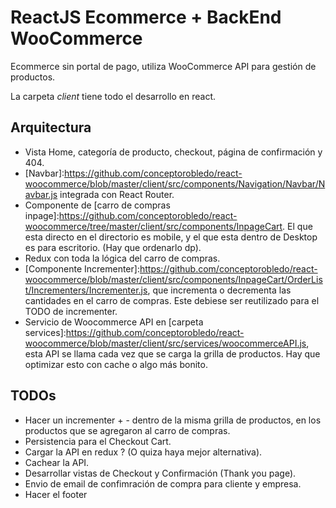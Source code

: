 # ReactJS Ecommerce + BackEnd WooCommerce
Ecommerce sin portal de pago, utiliza WooCommerce  API para gestión de productos.

La carpeta *client* tiene todo el desarrollo en react.

## Arquitectura
* Vista Home, categoría de producto, checkout, página de confirmación y 404.
* [Navbar]:https://github.com/conceptorobledo/react-woocommerce/blob/master/client/src/components/Navigation/Navbar/Navbar.js integrada con React Router.
* Componente de [carro de compras inpage]:https://github.com/conceptorobledo/react-woocommerce/tree/master/client/src/components/InpageCart. El que esta directo en el directorio es mobile, y el que esta dentro de Desktop es para escritorio. (Hay que ordenarlo dp).
* Redux con toda la lógica del carro de compras.
* [Componente Incrementer]:https://github.com/conceptorobledo/react-woocommerce/blob/master/client/src/components/InpageCart/OrderList/Incrementers/Incrementer.js, que incrementa o decrementa las cantidades en el carro de compras. Este debiese ser reutilizado para el TODO de incrementer.
* Servicio de Woocommerce API en [carpeta services]:https://github.com/conceptorobledo/react-woocommerce/blob/master/client/src/services/woocommerceAPI.js, esta API se llama cada vez que se carga la grilla de productos. Hay que optimizar esto con cache o algo más bonito.


## TODOs
* Hacer un incrementer + - dentro de la misma grilla de productos, en los productos que se agregaron al carro de compras.
* Persistencia para el Checkout Cart.
* Cargar la API en redux ? (O quiza haya mejor alternativa).
* Cachear la API.
* Desarrollar vistas de Checkout y Confirmación (Thank you page).
* Envio de email de confimración de compra para cliente y empresa.
* Hacer el footer

